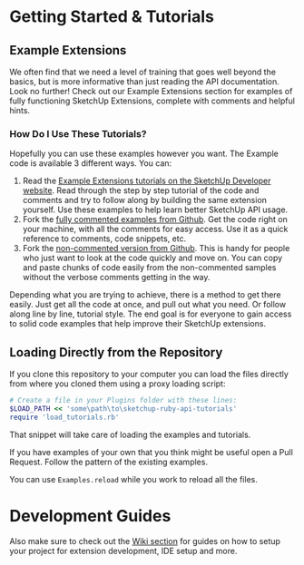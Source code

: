 # Getting Started & Tutorials

## Example Extensions

We often find that we need a level of training that goes well beyond the basics,
but is more informative than just reading the API documentation. Look no
further! Check out our Example Extensions section for examples of fully
functioning SketchUp Extensions, complete with comments and helpful hints.

### How Do I Use These Tutorials?

Hopefully you can use these examples however you want. The Example code is
available 3 different ways. You can:

1. Read the [Example Extensions tutorials on the SketchUp Developer website](https://stg-aws-dev.sketchup.com/developers/example-extensions).
   Read through the step by step tutorial of the code and comments and try to
   follow along by building the same extension yourself. Use these examples to
   help learn better SketchUp API usage.
2. Fork the [fully commented examples from Github](https://github.com/SketchUp/sketchup-ruby-api-tutorials/tree/main/tutorials).
   Get the code right on your machine, with all the comments for easy access.
   Use it as a quick reference to comments, code snippets, etc.
3. Fork the [non-commented version from Github](https://github.com/SketchUp/sketchup-ruby-api-tutorials/tree/main/examples).
   This is handy for people who just want to look at the code quickly and move
   on. You can copy and paste chunks of code easily from the non-commented
   samples without the verbose comments getting in the way.

Depending what you are trying to achieve, there is a method to get there easily.
Just get all the code at once, and pull out what you need. Or follow along line
by line, tutorial style. The end goal is for everyone to gain access to solid
code examples that help improve their SketchUp extensions.

## Loading Directly from the Repository

If you clone this repository to your computer you can load the files directly
from where you cloned them using a proxy loading script:

```ruby
# Create a file in your Plugins folder with these lines:
$LOAD_PATH << 'some\path\to\sketchup-ruby-api-tutorials'
require 'load_tutorials.rb'
```

That snippet will take care of loading the examples and tutorials.

If you have examples of your own that you think might be useful open a Pull
Request. Follow the pattern of the existing examples.

You can use `Examples.reload` while you work to reload all the files.

# Development Guides

Also make sure to check out the [Wiki section](https://github.com/SketchUp/sketchup-ruby-api-tutorials/wiki)
for guides on how to setup your project for extension development, IDE setup
and more.